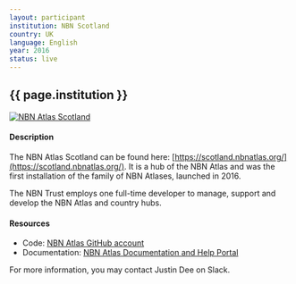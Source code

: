 ```yaml
---
layout: participant
institution: NBN Scotland
country: UK
language: English
year: 2016
status: live
---
```


## {{ page.institution }}

[![NBN Atlas Scotland](../assets/img/participants/nbnatlas-scotland.png)](https://scotland.nbnatlas.org/)

#### Description 
The NBN Atlas Scotland can be found here: [https://scotland.nbnatlas.org/](https://scotland.nbnatlas.org/). It is a hub of the NBN Atlas and was the first installation of the family of NBN Atlases, launched in 2016.

The NBN Trust employs one full-time developer to manage, support and develop the NBN Atlas and country hubs.


#### Resources

- Code: [NBN Atlas GitHub account]()
- Documentation: [NBN Atlas Documentation and Help Portal](https://docs.nbnatlas.org/)



For more information, you may contact Justin Dee on Slack.
